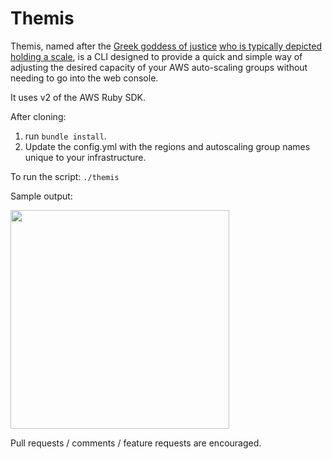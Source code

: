 # Themis

Themis, named after the [Greek goddess of justice](https://en.wikipedia.org/wiki/Themis) [who is typically depicted holding a scale](https://i.ytimg.com/vi/t-jggd6lo-M/maxresdefault.jpg), is a CLI designed to provide a quick and simple way of adjusting the desired capacity of your AWS auto-scaling groups without needing to go into the web console.

It uses v2 of the AWS Ruby SDK.

After cloning:
1. run `bundle install`.
2. Update the config.yml with the regions and autoscaling group names unique to your infrastructure.

To run the script:
```./themis```

Sample output:
<!-- ![Alt text](output.png?raw=true "output") -->

<p align="left">
  <img src="output.png" width="350"/>
</p>

Pull requests / comments / feature requests are encouraged.
